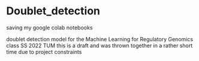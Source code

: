 # Doublet_detection
saving my google colab notebooks 

doublet detection model for the Machine Learning for Regulatory Genomics class SS 2022 TUM
this is a draft and was thrown together in a rather short time due to project constraints
